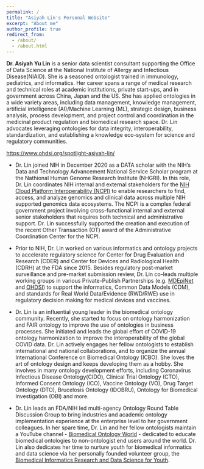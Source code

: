 ```yaml
---
permalink: /
title: "Asiyah Lin's Personal Website"
excerpt: "About me"
author_profile: true
redirect_from: 
  - /about/
  - /about.html
---
```


**Dr. Asiyah Yu Lin** is a senior data scientist consultant supporting the Office of Data Science at the National Institute of Allergy and Infectious Disease(NIAID). She is a seasoned ontologist trained in immunology, pediatrics, and informatics. Her career spans a range of medical research and technical roles at academic institutions, private start-ups, and in government across China, Japan and the US. She has applied ontologies in a wide variety areas, including data management, knowledge management, artificial intelligence (AI)/Machine Learning (ML), strategic design, business analysis, process development, and project control and coordination in the medicinal product regulation and biomedical research space. Dr. Lin advocates leveraging ontologies for data integrity, interoperability, standardization, and establishing a knowledge eco-system for science and regulatory communities.

https://www.ohdsi.org/spotlight-asiyah-lin/

* Dr. Lin joined NIH in December 2020 as a DATA scholar with the NIH’s Data and Technology Advancement National Service Scholar program at the Nathional Human Genome Research Institute (NHGRI). In this role, Dr. Lin coordinates NIH internal and external stakeholders for the [NIH Cloud Platform Interoperability (NCPI)](https://anvilproject.org/ncpi) to enable researchers to find, access, and analyze genomics and clinical data across multiple NIH supported genomics data ecosystems. The NCPI is a complex federal government project involving cross-functional internal and external senior stakeholders that requires both technical and administrative support. Dr. Lin successfully supported the creation and execution of the recent Other Transaction (OT) award of the Administrative Coordination Center for the NCPI.  

* Prior to NIH, Dr. Lin worked on various informatics and ontology projects to accelerate regulatory science for Center for Drug Evaluation and Research (CDER) and Center for Devices and Radiological Health (CDRH) at the FDA since 2015. Besides regulatory post-market surveillance and pre-market submission review, Dr. Lin co-leads multiple working groups in various Private-Publish Partnerships (e.g. [MDEpiNet](https://www.mdepinet.net/) and [OHDSI](https://www.ohdsi.org/)) to support the informatics, Common Data Models (CDM), and standards for Real World Data/Evidence (RWD/RWE) use in regulatory decision making for medical devices and vaccines. 

* Dr. Lin is an influential young leader in the biomedical ontology community. Recently, she started to focus on ontology harmonization and FAIR ontology to improve the use of ontologies in business processes. She initiated and leads the global effort of COVID-19 ontology harmonization to improve the interoperability of the global COVID data. Dr. Lin actively engages her fellow ontologists to establish international and national collaborations, and to organize the annual International Conference on Biomedical Ontology (ICBO). She loves the art of ontology design and keeps developing them as a hobby. She involves in many ontology development efforts, including Coronavirus Infectious Disease Ontology(CIDO), Clinical Trial Ontology (CTO), Informed Consent Ontology (ICO), Vaccine Ontology (VO),  Drug Target Ontology (DTO), Brucelosis Ontology (IDOBRU), Ontology for Biomedical Investigation (OBI) and more.

* Dr. Lin leads an FDA/NIH led multi-agency Ontology Round Table Discussion Group to bring industries and academic ontology implementation experience at the enterprise level to her government colleagues. In her spare time, Dr. Lin and her fellow ontologists maintain a YouTube channel - [Biomedical Ontology World](https://www.youtube.com/@biomedicalontologyworld) - dedicated to educate biomedical ontologies to non-ontologist end users around the world. Dr. Lin also dedicates her time to nurture youth for biomedical informatics and data science via her personally founded volunteer group, the [Biomedical Informatics Research and Data Science for Youth](http://biomedicalinformatics4youth.org/). 

